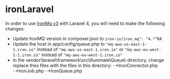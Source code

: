 # ironLaravel

In order to use [IronMq v3](http://dev.iron.io/worker/reference/api/) with Laravel 4, you will need to make the following changes:

* Update IronMQ version in composer.json to `iron-io/iron_mq": "4.*”`kk
* Update the host in app/config/queue.php to `"mq-aws-us-east-1-1.iron.io"` instead of `"mq-aws-us-east-1.iron.io"` or 
`"mq-aws-eu-west-1-1.iron.io"` instead of `"mq-aws-eu-west-1.iron.io"`
* In the vendor\laravel\framework\src\Illuminate\Queue\ directory, change replace thes files with the files in this directory:
  ⋅⋅*IronConnector.php
  ⋅⋅*IronJob.php
  ⋅⋅*IronQueue.php

